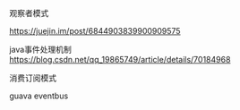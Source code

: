 观察者模式

https://juejin.im/post/6844903839900909575

java事件处理机制
https://blog.csdn.net/qq_19865749/article/details/70184968

消费订阅模式

guava eventbus